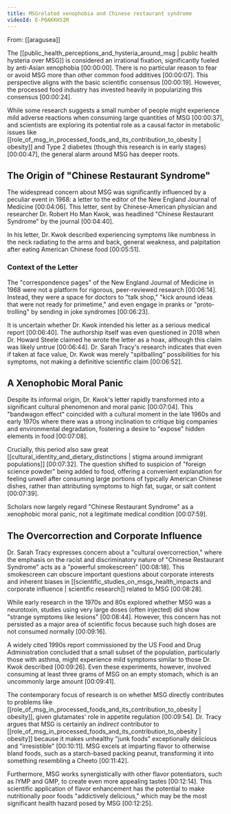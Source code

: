 ```yaml
---
title: MSGrelated xenophobia and Chinese restaurant syndrome
videoId: E-POAKKH5IM
---
```


From: [[aragusea]] <br/> 

The [[public_health_perceptions_and_hysteria_around_msg | public health hysteria over MSG]] is considered an irrational fixation, significantly fueled by anti-Asian xenophobia <a class="yt-timestamp" data-t="00:00:00">[00:00:00]</a>. There is no particular reason to fear or avoid MSG more than other common food additives <a class="yt-timestamp" data-t="00:00:07">[00:00:07]</a>. This perspective aligns with the basic scientific consensus <a class="yt-timestamp" data-t="00:00:19">[00:00:19]</a>. However, the processed food industry has invested heavily in popularizing this consensus <a class="yt-timestamp" data-t="00:00:24">[00:00:24]</a>.

While some research suggests a small number of people might experience mild adverse reactions when consuming large quantities of MSG <a class="yt-timestamp" data-t="00:00:37">[00:00:37]</a>, and scientists are exploring its potential role as a causal factor in metabolic issues like [[role_of_msg_in_processed_foods_and_its_contribution_to_obesity | obesity]] and Type 2 diabetes (though this research is in early stages) <a class="yt-timestamp" data-t="00:00:47">[00:00:47]</a>, the general alarm around MSG has deeper roots.

## The Origin of "Chinese Restaurant Syndrome"

The widespread concern about MSG was significantly influenced by a peculiar event in 1968: a letter to the editor of the New England Journal of Medicine <a class="yt-timestamp" data-t="00:04:06">[00:04:06]</a>. This letter, sent by Chinese-American physician and researcher Dr. Robert Ho Man Kwok, was headlined "Chinese Restaurant Syndrome" by the journal <a class="yt-timestamp" data-t="00:04:40">[00:04:40]</a>.

In his letter, Dr. Kwok described experiencing symptoms like numbness in the neck radiating to the arms and back, general weakness, and palpitation after eating American Chinese food <a class="yt-timestamp" data-t="00:05:51">[00:05:51]</a>.

### Context of the Letter
The "correspondence pages" of the New England Journal of Medicine in 1968 were not a platform for rigorous, peer-reviewed research <a class="yt-timestamp" data-t="00:06:14">[00:06:14]</a>. Instead, they were a space for doctors to "talk shop," "kick around ideas that were not ready for primetime," and even engage in pranks or "proto-trolling" by sending in joke syndromes <a class="yt-timestamp" data-t="00:06:23">[00:06:23]</a>.

It is uncertain whether Dr. Kwok intended his letter as a serious medical report <a class="yt-timestamp" data-t="00:06:40">[00:06:40]</a>. The authorship itself was even questioned in 2018 when Dr. Howard Steele claimed he wrote the letter as a hoax, although this claim was likely untrue <a class="yt-timestamp" data-t="00:06:44">[00:06:44]</a>. Dr. Sarah Tracy's research indicates that even if taken at face value, Dr. Kwok was merely "spitballing" possibilities for his symptoms, not making a definitive scientific claim <a class="yt-timestamp" data-t="00:06:52">[00:06:52]</a>.

## A Xenophobic Moral Panic

Despite its informal origin, Dr. Kwok's letter rapidly transformed into a significant cultural phenomenon and moral panic <a class="yt-timestamp" data-t="00:07:04">[00:07:04]</a>. This "bandwagon effect" coincided with a cultural moment in the late 1960s and early 1970s where there was a strong inclination to critique big companies and environmental degradation, fostering a desire to "expose" hidden elements in food <a class="yt-timestamp" data-t="00:07:08">[00:07:08]</a>.

Crucially, this period also saw great [[cultural_identity_and_dietary_distinctions | stigma around immigrant populations]] <a class="yt-timestamp" data-t="00:07:32">[00:07:32]</a>. The question shifted to suspicion of "foreign science powder" being added to food, offering a convenient explanation for feeling unwell after consuming large portions of typically American Chinese dishes, rather than attributing symptoms to high fat, sugar, or salt content <a class="yt-timestamp" data-t="00:07:39">[00:07:39]</a>.

Scholars now largely regard "Chinese Restaurant Syndrome" as a xenophobic moral panic, not a legitimate medical condition <a class="yt-timestamp" data-t="00:07:59">[00:07:59]</a>.

## The Overcorrection and Corporate Influence

Dr. Sarah Tracy expresses concern about a "cultural overcorrection," where the emphasis on the racist and discriminatory nature of "Chinese Restaurant Syndrome" acts as a "powerful smokescreen" <a class="yt-timestamp" data-t="00:08:18">[00:08:18]</a>. This smokescreen can obscure important questions about corporate interests and inherent biases in [[scientific_studies_on_msgs_health_impacts and corporate influence | scientific research]] related to MSG <a class="yt-timestamp" data-t="00:08:28">[00:08:28]</a>.

While early research in the 1970s and 80s explored whether MSG was a neurotoxin, studies using very large doses (often injected) did show "strange symptoms like lesions" <a class="yt-timestamp" data-t="00:08:44">[00:08:44]</a>. However, this concern has not persisted as a major area of scientific focus because such high doses are not consumed normally <a class="yt-timestamp" data-t="00:09:16">[00:09:16]</a>.

A widely cited 1990s report commissioned by the US Food and Drug Administration concluded that a small subset of the population, particularly those with asthma, might experience mild symptoms similar to those Dr. Kwok described <a class="yt-timestamp" data-t="00:09:26">[00:09:26]</a>. Even these experiments, however, involved consuming at least three grams of MSG on an empty stomach, which is an uncommonly large amount <a class="yt-timestamp" data-t="00:09:41">[00:09:41]</a>.

The contemporary focus of research is on whether MSG directly contributes to problems like [[role_of_msg_in_processed_foods_and_its_contribution_to_obesity | obesity]], given glutamates' role in appetite regulation <a class="yt-timestamp" data-t="00:09:54">[00:09:54]</a>. Dr. Tracy argues that MSG is certainly an *indirect* contributor to [[role_of_msg_in_processed_foods_and_its_contribution_to_obesity | obesity]] because it makes unhealthy "junk foods" exceptionally delicious and "irresistible" <a class="yt-timestamp" data-t="00:10:11">[00:10:11]</a>. MSG excels at imparting flavor to otherwise bland foods, such as a starch-based packing peanut, transforming it into something resembling a Cheeto <a class="yt-timestamp" data-t="00:11:42">[00:11:42]</a>.

Furthermore, MSG works synergistically with other flavor potentiators, such as IYMP and GMP, to create even more appealing tastes <a class="yt-timestamp" data-t="00:12:14">[00:12:14]</a>. This scientific application of flavor enhancement has the potential to make nutritionally poor foods "addictively delicious," which may be the most significant health hazard posed by MSG <a class="yt-timestamp" data-t="00:12:25">[00:12:25]</a>.